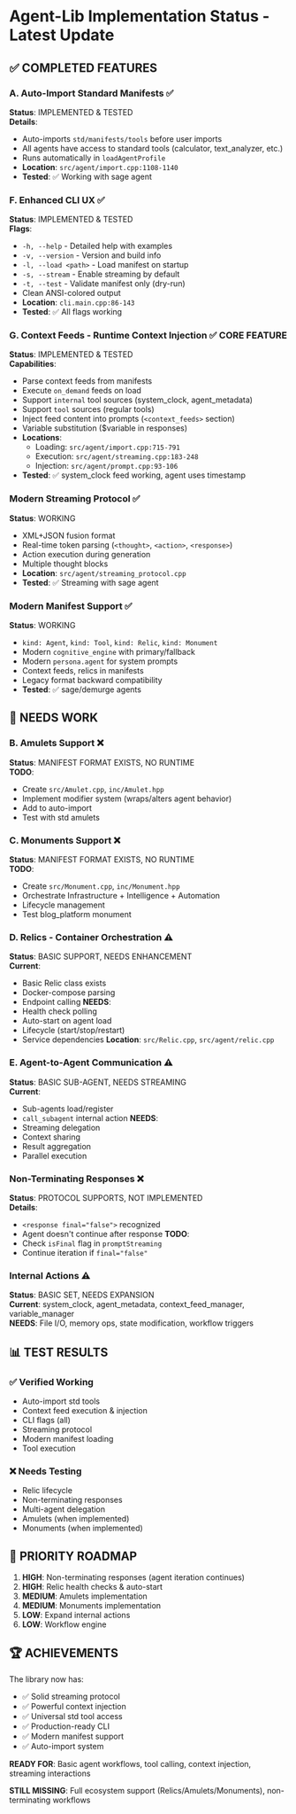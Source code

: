 # Agent-Lib Implementation Status - Latest Update

## ✅ COMPLETED FEATURES

### A. Auto-Import Standard Manifests ✅
**Status**: IMPLEMENTED & TESTED  
**Details**:
- Auto-imports `std/manifests/tools` before user imports
- All agents have access to standard tools (calculator, text_analyzer, etc.)
- Runs automatically in `loadAgentProfile`
- **Location**: `src/agent/import.cpp:1108-1140`
- **Tested**: ✅ Working with sage agent

### F. Enhanced CLI UX ✅
**Status**: IMPLEMENTED & TESTED  
**Flags**:
- `-h, --help` - Detailed help with examples
- `-v, --version` - Version and build info
- `-l, --load <path>` - Load manifest on startup
- `-s, --stream` - Enable streaming by default
- `-t, --test` - Validate manifest only (dry-run)
- Clean ANSI-colored output
- **Location**: `cli.main.cpp:86-143`
- **Tested**: ✅ All flags working

### G. Context Feeds - Runtime Context Injection ✅ CORE FEATURE
**Status**: IMPLEMENTED & TESTED  
**Capabilities**:
- Parse context feeds from manifests
- Execute `on_demand` feeds on load
- Support `internal` tool sources (system_clock, agent_metadata)
- Support `tool` sources (regular tools)
- Inject feed content into prompts (`<context_feeds>` section)
- Variable substitution ($variable in responses)
- **Locations**:
  - Loading: `src/agent/import.cpp:715-791`
  - Execution: `src/agent/streaming.cpp:183-248`
  - Injection: `src/agent/prompt.cpp:93-106`
- **Tested**: ✅ system_clock feed working, agent uses timestamp

### Modern Streaming Protocol ✅
**Status**: WORKING  
- XML+JSON fusion format
- Real-time token parsing (`<thought>`, `<action>`, `<response>`)
- Action execution during generation
- Multiple thought blocks
- **Location**: `src/agent/streaming_protocol.cpp`
- **Tested**: ✅ Streaming with sage agent

### Modern Manifest Support ✅
**Status**: WORKING  
- `kind: Agent`, `kind: Tool`, `kind: Relic`, `kind: Monument`
- Modern `cognitive_engine` with primary/fallback
- Modern `persona.agent` for system prompts
- Context feeds, relics in manifests
- Legacy format backward compatibility
- **Tested**: ✅ sage/demurge agents

## 🚧 NEEDS WORK

### B. Amulets Support ❌
**Status**: MANIFEST FORMAT EXISTS, NO RUNTIME  
**TODO**:
- Create `src/Amulet.cpp`, `inc/Amulet.hpp`
- Implement modifier system (wraps/alters agent behavior)
- Add to auto-import
- Test with std amulets

### C. Monuments Support ❌
**Status**: MANIFEST FORMAT EXISTS, NO RUNTIME  
**TODO**:
- Create `src/Monument.cpp`, `inc/Monument.hpp`
- Orchestrate Infrastructure + Intelligence + Automation
- Lifecycle management
- Test blog_platform monument

### D. Relics - Container Orchestration ⚠️
**Status**: BASIC SUPPORT, NEEDS ENHANCEMENT  
**Current**:
- Basic Relic class exists
- Docker-compose parsing
- Endpoint calling
**NEEDS**:
- Health check polling
- Auto-start on agent load
- Lifecycle (start/stop/restart)
- Service dependencies
**Location**: `src/Relic.cpp`, `src/agent/relic.cpp`

### E. Agent-to-Agent Communication ⚠️
**Status**: BASIC SUB-AGENT, NEEDS STREAMING  
**Current**:
- Sub-agents load/register
- `call_subagent` internal action
**NEEDS**:
- Streaming delegation
- Context sharing
- Result aggregation
- Parallel execution

### Non-Terminating Responses ❌
**Status**: PROTOCOL SUPPORTS, NOT IMPLEMENTED  
**Details**:
- `<response final="false">` recognized
- Agent doesn't continue after response
**TODO**:
- Check `isFinal` flag in `promptStreaming`
- Continue iteration if `final="false"`

### Internal Actions ⚠️
**Status**: BASIC SET, NEEDS EXPANSION  
**Current**: system_clock, agent_metadata, context_feed_manager, variable_manager  
**NEEDS**: File I/O, memory ops, state modification, workflow triggers

## 📊 TEST RESULTS

### ✅ Verified Working
- Auto-import std tools
- Context feed execution & injection
- CLI flags (all)
- Streaming protocol
- Modern manifest loading
- Tool execution

### ❌ Needs Testing
- Relic lifecycle
- Non-terminating responses
- Multi-agent delegation
- Amulets (when implemented)
- Monuments (when implemented)

## 🎯 PRIORITY ROADMAP

1. **HIGH**: Non-terminating responses (agent iteration continues)
2. **HIGH**: Relic health checks & auto-start
3. **MEDIUM**: Amulets implementation
4. **MEDIUM**: Monuments implementation
5. **LOW**: Expand internal actions
6. **LOW**: Workflow engine

## 🏆 ACHIEVEMENTS

The library now has:
- ✅ Solid streaming protocol
- ✅ Powerful context injection
- ✅ Universal std tool access
- ✅ Production-ready CLI
- ✅ Modern manifest support
- ✅ Auto-import system

**READY FOR**: Basic agent workflows, tool calling, context injection, streaming interactions

**STILL MISSING**: Full ecosystem support (Relics/Amulets/Monuments), non-terminating workflows
